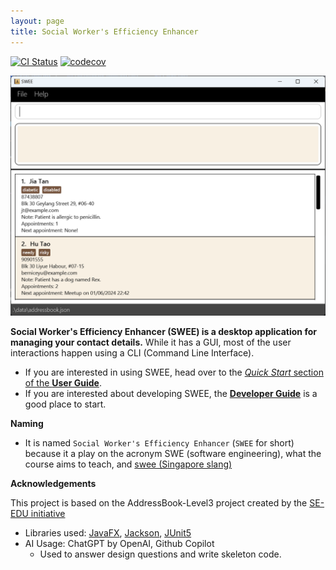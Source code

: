 ```yaml
---
layout: page
title: Social Worker's Efficiency Enhancer
---
```


[![CI Status](https://github.com/AY2324S2-CS2103T-T17-1/tp/workflows/Java%20CI/badge.svg)](https://github.com/AY2324S2-CS2103T-T17-1/tp/actions)
[![codecov](https://codecov.io/gh/AY2324S2-CS2103T-T17-1/tp/graph/badge.svg?token=IOQ4YTD98O)](https://codecov.io/gh/AY2324S2-CS2103T-T17-1/tp)

![Ui](images/Ui.png)

**Social Worker's Efficiency Enhancer (**SWEE**) is a desktop application for managing your contact details.** While it has a GUI, most of the user interactions happen using a CLI (Command Line Interface).

* If you are interested in using SWEE, head over to the [_Quick Start_ section of the **User Guide**](UserGuide.html#quick-start).
* If you are interested about developing SWEE, the [**Developer Guide**](DeveloperGuide.html) is a good place to start.


**Naming**
* It is named `Social Worker's Efficiency Enhancer` (`SWEE` for short) because it a play on the acronym SWE (software engineering), what the course aims to teach, and [swee (Singapore slang)](http://www.mysmu.edu/faculty/jacklee/singlish_S.htm)

**Acknowledgements**

This project is based on the AddressBook-Level3 project created by the [SE-EDU initiative](https://se-education.org)

* Libraries used: [JavaFX](https://openjfx.io/), [Jackson](https://github.com/FasterXML/jackson), [JUnit5](https://github.com/junit-team/junit5)
* AI Usage: ChatGPT by OpenAI, Github Copilot
  * Used to answer design questions and write skeleton code.
